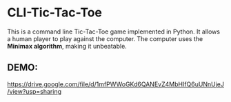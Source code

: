 # CLI-Tic-Tac-Toe

This is a command line Tic-Tac-Toe game implemented in Python. It allows a human player to play against the computer. The computer uses the **Minimax algorithm**, making it unbeatable.

## DEMO:
https://drive.google.com/file/d/1mfPWWoGKd6QANEvZ4MbHIfQ6uUNnUjeJ/view?usp=sharing
